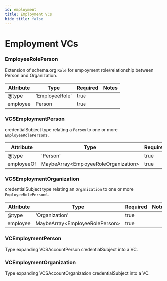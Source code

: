 ```yaml
---
id: employment
title: Employment VCs
hide_title: false
---
```


# Employment VCs

### EmployeeRolePerson

Extension of schema.org `Role` for employment role/relationship between Person and Organization.

| Attribute | Type | Required | Notes |
| ---       | ---   | ---       | --- |
| @type |  'EmployeeRole' | true |  |
| employee |  Person | true |  |

### VCSEmploymentPerson

credentialSubject type relating a `Person` to one or more `EmployeeRolePerson`s.  

| Attribute | Type | Required | Notes |
| ---       | ---   | ---       | --- |
| @type |  'Person' | true |  |
| employeeOf |  MaybeArray&lt;EmployeeRoleOrganization&gt; | true |  |

### VCSEmploymentOrganization

credentialSubject type relating an `Organization` to one or more `EmployeeRolePerson`s.  

| Attribute | Type | Required | Notes |
| ---       | ---   | ---       | --- |
| @type |  'Organization' | true |  |
| employee |  MaybeArray&lt;EmployeeRolePerson&gt; | true |  |

### VCEmploymentPerson

Type expanding VCSAccountPerson credentialSubject into a VC.

### VCEmploymentOrganization

Type expanding VCSAccountOrganization credentialSubject into a VC.
